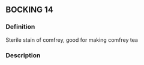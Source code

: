 ## BOCKING 14
### Definition
Sterile stain of comfrey, good for making comfrey tea

### Description
